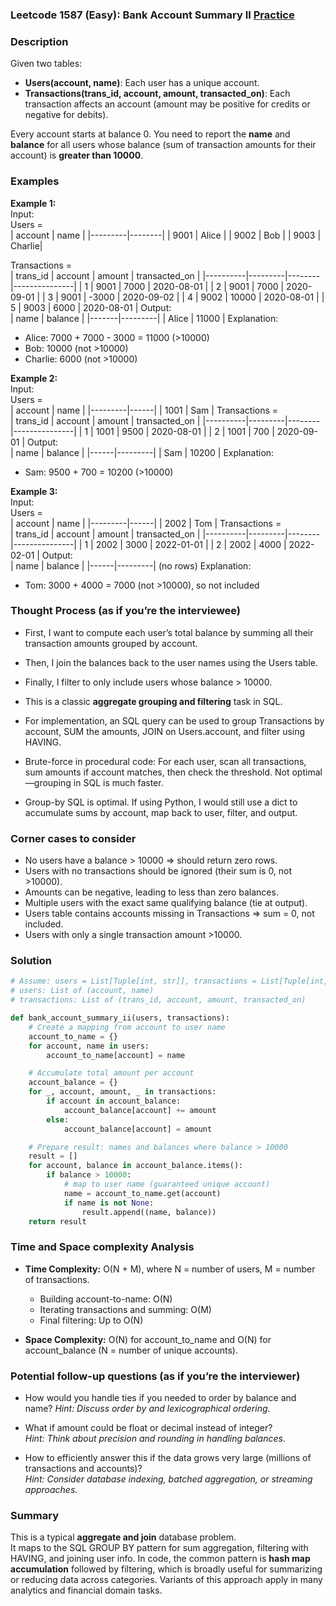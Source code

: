 ### Leetcode 1587 (Easy): Bank Account Summary II [Practice](https://leetcode.com/problems/bank-account-summary-ii)

### Description  
Given two tables:  
- **Users(account, name)**: Each user has a unique account.
- **Transactions(trans_id, account, amount, transacted_on)**: Each transaction affects an account (amount may be positive for credits or negative for debits).

Every account starts at balance 0. You need to report the **name** and **balance** for all users whose balance (sum of transaction amounts for their account) is **greater than 10000**.

### Examples  

**Example 1:**  
Input:  
Users =  
| account | name   |
|---------|--------|
| 9001    | Alice  |
| 9002    | Bob    |
| 9003    | Charlie|

Transactions =  
| trans_id | account | amount | transacted_on |
|----------|---------|--------|---------------|
| 1        | 9001    | 7000   | 2020-08-01    |
| 2        | 9001    | 7000   | 2020-09-01    |
| 3        | 9001    | -3000  | 2020-09-02    |
| 4        | 9002    | 10000  | 2020-08-01    |
| 5        | 9003    | 6000   | 2020-08-01    |
Output:  
| name  | balance |
|-------|---------|
| Alice | 11000   |
Explanation:  
- Alice: 7000 + 7000 - 3000 = 11000 (>10000)  
- Bob: 10000 (not >10000)  
- Charlie: 6000 (not >10000)


**Example 2:**  
Input:  
Users =  
| account | name |
|---------|------|
| 1001    | Sam  |
Transactions =  
| trans_id | account | amount | transacted_on |
|----------|---------|--------|---------------|
| 1        | 1001    | 9500   | 2020-08-01    |
| 2        | 1001    | 700    | 2020-09-01    |
Output:  
| name | balance |
|------|---------|
| Sam  | 10200   |
Explanation:  
- Sam: 9500 + 700 = 10200 (>10000)

**Example 3:**  
Input:  
Users =  
| account | name |
|---------|------|
| 2002    | Tom  |
Transactions =  
| trans_id | account | amount | transacted_on |
|----------|---------|--------|---------------|
| 1        | 2002    | 3000   | 2022-01-01    |
| 2        | 2002    | 4000   | 2022-02-01    |
Output:  
| name | balance |
|------|---------|
(no rows)
Explanation:  
- Tom: 3000 + 4000 = 7000 (not >10000), so not included


### Thought Process (as if you’re the interviewee)  
- First, I want to compute each user’s total balance by summing all their transaction amounts grouped by account.
- Then, I join the balances back to the user names using the Users table.
- Finally, I filter to only include users whose balance > 10000.
- This is a classic **aggregate grouping and filtering** task in SQL.
- For implementation, an SQL query can be used to group Transactions by account, SUM the amounts, JOIN on Users.account, and filter using HAVING.

- Brute-force in procedural code: For each user, scan all transactions, sum amounts if account matches, then check the threshold. Not optimal—grouping in SQL is much faster.
- Group-by SQL is optimal. If using Python, I would still use a dict to accumulate sums by account, map back to user, filter, and output.

### Corner cases to consider  
- No users have a balance > 10000 ⇒ should return zero rows.
- Users with no transactions should be ignored (their sum is 0, not >10000).
- Amounts can be negative, leading to less than zero balances.
- Multiple users with the exact same qualifying balance (tie at output).
- Users table contains accounts missing in Transactions ⇒ sum = 0, not included.
- Users with only a single transaction amount >10000.

### Solution

```python
# Assume: users = List[Tuple[int, str]], transactions = List[Tuple[int, int, int, str]]
# users: List of (account, name)
# transactions: List of (trans_id, account, amount, transacted_on)

def bank_account_summary_ii(users, transactions):
    # Create a mapping from account to user name
    account_to_name = {}
    for account, name in users:
        account_to_name[account] = name

    # Accumulate total amount per account
    account_balance = {}
    for _, account, amount, _ in transactions:
        if account in account_balance:
            account_balance[account] += amount
        else:
            account_balance[account] = amount

    # Prepare result: names and balances where balance > 10000
    result = []
    for account, balance in account_balance.items():
        if balance > 10000:
            # map to user name (guaranteed unique account)
            name = account_to_name.get(account)
            if name is not None:
                result.append((name, balance))
    return result
```

### Time and Space complexity Analysis  

- **Time Complexity:** O(N + M), where N = number of users, M = number of transactions.  
  - Building account-to-name: O(N)  
  - Iterating transactions and summing: O(M)  
  - Final filtering: Up to O(N)

- **Space Complexity:** O(N) for account_to_name and O(N) for account_balance (N = number of unique accounts).


### Potential follow-up questions (as if you’re the interviewer)  

- How would you handle ties if you needed to order by balance and name?
  *Hint: Discuss order by and lexicographical ordering.*

- What if amount could be float or decimal instead of integer?  
  *Hint: Think about precision and rounding in handling balances.*

- How to efficiently answer this if the data grows very large (millions of transactions and accounts)?  
  *Hint: Consider database indexing, batched aggregation, or streaming approaches.*

### Summary
This is a typical **aggregate and join** database problem.  
It maps to the SQL GROUP BY pattern for sum aggregation, filtering with HAVING, and joining user info. In code, the common pattern is **hash map accumulation** followed by filtering, which is broadly useful for summarizing or reducing data across categories. Variants of this approach apply in many analytics and financial domain tasks.